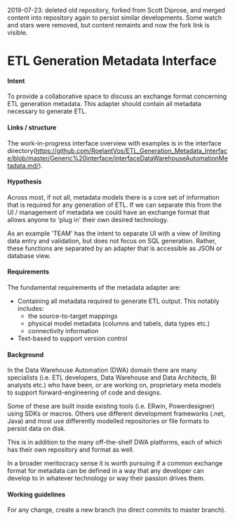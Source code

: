 2019-07-23: deleted old repository, forked from Scott Diprose, and merged content into repository again to persist similar developments. Some watch and stars were removed, but content remaints and now the fork link is visible.

# ETL Generation Metadata Interface

#### Intent

To provide a collaborative space to discuss an exchange format concerning ETL generation metadata. This adapter should contain all metadata necessary to generate ETL.

#### Links / structure

The work-in-progress interface overview with examples is in the interface directory(https://github.com/RoelantVos/ETL_Generation_Metadata_Interface/blob/master/Generic%20interface/interfaceDataWarehouseAutomationMetadata.md/).

#### Hypothesis

Across most, if not all, metadata models there is a core set of information that is required for any generation of ETL. If we can separate this from the UI / management of metadata we could have an exchange format that allows anyone to 'plug in' their own desired technology.

As an example 'TEAM' has the intent to separate UI with a view of limiting data entry and validation, but does not focus on SQL generation. Rather, these functions are separated by an adapter that is accessible as JSON or database view.

#### Requirements

The fundamental requirements of the metadata adapter are:

- Containing all metadata required to generate ETL output. This notably includes:
  - the source-to-target mappings
  - physical model metadata (columns and tabels, data types etc.)
  - connectivity information
- Text-based to support version control

#### Background

In the Data Warehouse Automation (DWA) domain there are many specialists (i.e. ETL developers, Data Warehouse and Data Architects, BI analysts etc.) who have been, or are working on, proprietary meta models to support forward-engineering of code and designs. 

Some of these are built inside existing tools (i.e. ERwin, Powerdesigner) using SDKs or macros. Others use different development frameworks (.net, Java) and most use differently modelled repositories or file formats to persist data on disk.

This is in addition to the many off-the-shelf DWA platforms, each of which has their own repository and format as well.

In a broader meritocracy sense it is worth pursuing if a common exchange format for metadata can be defined in a way that any developer can develop to in whatever technology or way their passion drives them.

#### Working guidelines

For any change, create a new branch (no direct commits to master branch).

